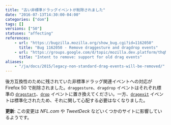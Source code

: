 ```yaml
---
title: "古い非標準ドラッグイベントが削除されました"
date: "2016-07-13T14:30:00-04:00"
categories: ["dom"]
tags: []
versions: ["50"]
statuses: "affecting"
references:
    - url: "https://bugzilla.mozilla.org/show_bug.cgi?id=1162050"
      title: "Bug 1162050 - Remove draggesture and dragdrop events"
    - url: "https://groups.google.com/d/topic/mozilla.dev.platform/thqN2Umpea0/discussion"
      title: "Intent to remove: support for old drag events"
aliases:
    - "/ja/docs/2015/legacy-non-standard-drag-events-will-be-removed/"
---
```

後方互換性のために残されていた非標準ドラッグ関連イベントへの対応が Firefox 50 で削除されました。`draggesture`、`dragdrop` イベントはそれぞれ標準の [`dragstart`](https://developer.mozilla.org/docs/Web/Events/dragstart)、[`drop`](https://developer.mozilla.org/docs/Web/Events/drop) イベントに置き換えてください。一方、[`dragexit`](https://developer.mozilla.org/docs/Web/Events/dragexit) イベントは標準化されたため、それに関して心配する必要はなくなりました。

**更新**: この変更は *NFL.com* や *TweetDeck* などいくつかのサイトに影響しているようです。
